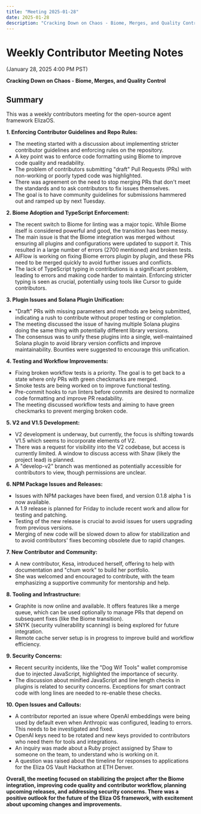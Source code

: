 ```yaml
---
title: "Meeting 2025-01-28"
date: 2025-01-28
description: "Cracking Down on Chaos - Biome, Merges, and Quality Control. Discussion on enforcing contributor guidelines, Biome adoption, and quality improvements."
---
```


# Weekly Contributor Meeting Notes

(January 28, 2025 4:00 PM PST)

**Cracking Down on Chaos - Biome, Merges, and Quality Control**


## Summary

This was a weekly contributors meeting for the open-source agent framework ElizaOS.

**1. Enforcing Contributor Guidelines and Repo Rules:**

*   The meeting started with a discussion about implementing stricter contributor guidelines and enforcing rules on the repository.
*   A key point was to enforce code formatting using Biome to improve code quality and readability.
*   The problem of contributors submitting "draft" Pull Requests (PRs) with non-working or poorly typed code was highlighted.
*   There was agreement on the need to stop merging PRs that don't meet the standards and to ask contributors to fix issues themselves.
*   The goal is to have community guidelines for submissions hammered out and ramped up by next Tuesday.

**2. Biome Adoption and TypeScript Enforcement:**

*   The recent switch to Biome for linting was a major topic. While Biome itself is considered powerful and good, the transition has been messy.
*   The main issue is that the Biome integration was merged without ensuring all plugins and configurations were updated to support it. This resulted in a large number of errors (2700 mentioned) and broken tests.
*   AIFlow is working on fixing Biome errors plugin by plugin, and these PRs need to be merged quickly to avoid further issues and conflicts.
*   The lack of TypeScript typing in contributions is a significant problem, leading to errors and making code harder to maintain. Enforcing stricter typing is seen as crucial, potentially using tools like Cursor to guide contributors.

**3. Plugin Issues and Solana Plugin Unification:**

*   "Draft" PRs with missing parameters and methods are being submitted, indicating a rush to contribute without proper testing or completion.
*   The meeting discussed the issue of having multiple Solana plugins doing the same thing with potentially different library versions.
*   The consensus was to unify these plugins into a single, well-maintained Solana plugin to avoid library version conflicts and improve maintainability. Bounties were suggested to encourage this unification.

**4. Testing and Workflow Improvements:**

*   Fixing broken workflow tests is a priority. The goal is to get back to a state where only PRs with green checkmarks are merged.
*   Smoke tests are being worked on to improve functional testing.
*   Pre-commit hooks to run linters before commits are desired to normalize code formatting and improve PR readability.
*   The meeting discussed workflow tests and aiming to have green checkmarks to prevent merging broken code.

**5. V2 and V1.5 Development:**

*   V2 development is underway, but currently, the focus is shifting towards V1.5 which seems to incorporate elements of V2.
*   There was a request for visibility into the V2 codebase, but access is currently limited. A window to discuss access with Shaw (likely the project lead) is planned.
*   A "develop-v2" branch was mentioned as potentially accessible for contributors to view, though permissions are unclear.

**6. NPM Package Issues and Releases:**

*   Issues with NPM packages have been fixed, and version 0.1.8 alpha 1 is now available.
*   A 1.9 release is planned for Friday to include recent work and allow for testing and patching.
*   Testing of the new release is crucial to avoid issues for users upgrading from previous versions.
*   Merging of new code will be slowed down to allow for stabilization and to avoid contributors' fixes becoming obsolete due to rapid changes.

**7. New Contributor and Community:**

*   A new contributor, Kesa, introduced herself, offering to help with documentation and "chum work" to build her portfolio.
*   She was welcomed and encouraged to contribute, with the team emphasizing a supportive community for mentorship and help.

**8. Tooling and Infrastructure:**

*   Graphite is now online and available. It offers features like a merge queue, which can be used optionally to manage PRs that depend on subsequent fixes (like the Biome transition).
*   SNYK (security vulnerability scanning) is being explored for future integration.
*   Remote cache server setup is in progress to improve build and workflow efficiency.

**9. Security Concerns:**

*   Recent security incidents, like the "Dog Wif Tools" wallet compromise due to injected JavaScript, highlighted the importance of security.
*   The discussion about minified JavaScript and line length checks in plugins is related to security concerns. Exceptions for smart contract code with long lines are needed to re-enable these checks.

**10. Open Issues and Callouts:**

*   A contributor reported an issue where OpenAI embeddings were being used by default even when Anthropic was configured, leading to errors. This needs to be investigated and fixed.
*   OpenAI keys need to be rotated and new keys provided to contributors who need them for tools and integrations.
*   An inquiry was made about a Ruby project assigned by Shaw to someone on the team, to understand who is working on it.
*   A question was raised about the timeline for responses to applications for the Eliza OS Vault Hackathon at ETH Denver.

**Overall, the meeting focused on stabilizing the project after the Biome integration, improving code quality and contributor workflow, planning upcoming releases, and addressing security concerns. There was a positive outlook for the future of the Eliza OS framework, with excitement about upcoming changes and improvements.**
